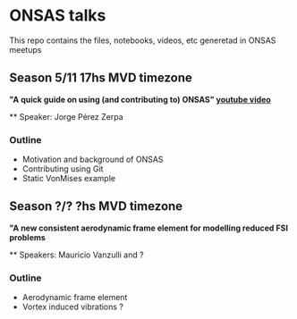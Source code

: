 # ONSAS talks
This repo contains the files, notebooks, videos, etc generetad in ONSAS meetups

## Season 5/11 17hs MVD timezone 
**"A quick guide on using (and contributing to) ONSAS" [youtube video](https://salavirtual-udelar.zoom.us/j/89574786968?pwd=S3c3c3hMVlR1N3E3Z2tSbVlCWW1QUT09)**

** Speaker: Jorge Pérez Zerpa

### Outline
* Motivation and background of ONSAS
* Contributing using Git
* Static VonMises example


## Season ?/? ?hs MVD timezone 

**"A new consistent aerodynamic frame element for modelling reduced FSI problems**

** Speakers: Mauricio Vanzulli and ?

### Outline
* Aerodynamic frame element
* Vortex induced vibrations ?
